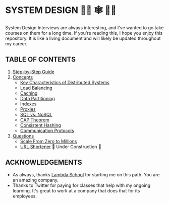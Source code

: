 # SYSTEM DESIGN 👩‍💻 🕸 👨‍💻

System Design Interviews are always interesting, and I've wanted to go take courses on them for a long time. If you're reading this, I hope you enjoy this repository. It is like a living document and will likely be updated throughout my career.

## TABLE OF CONTENTS

1. [Step-by-Step Guide](./guide.md)
2. [Concepts](./concepts/)
   - [Key Characteristics of Distributed Systems](./concepts/key-characteristics-of-distributed-systems.md)
   - [Load Balancing](./concepts/load-balancing.md)
   - [Caching](./concepts/caching.md)
   - [Data Partitioning](./concepts/data-partitioning.md)
   - [Indexes](./concepts/indexes.md)
   - [Proxies](./concepts/proxies.md)
   - [SQL vs. NoSQL](./concepts/sql-versus-nosql.md)
   - [CAP Theorem](./concepts/cap-theorem.md)
   - [Consistent Hashing](./concepts/consistent-hashing.md)
   - [Communication Protocols](./concepts/communication-protocols.md)
3. [Questions](./questions/)
   - [Scale From Zero to Millions](./questions/scale-from-zero-to-millions.md)
   - [URL Shortener](./questions/url-shortener.md) 🚧 Under Construction 🚧

## ACKNOWLEDGEMENTS

- As always, thanks [Lambda School](https://lambdaschool.com/) for starting me on this path. You are an amazing company.
- Thanks to Twitter for paying for classes that help with my ongoing learning. It's great to work at a company that does that for its employees.
